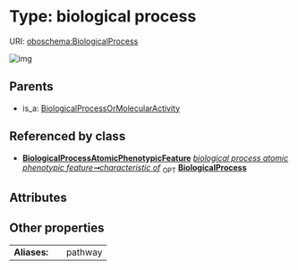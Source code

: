 
# Type: biological process




URI: [oboschema:BiologicalProcess](http://purl.obolibrary.org/oboschema/BiologicalProcess)


![img](http://yuml.me/diagram/nofunky;dir:TB/class/[OrganismTaxon],[BiologicalProcessOrMolecularActivity],[BiologicalProcessAtomicPhenotypicFeature],[BiologicalProcessAtomicPhenotypicFeature]++-%20characteristic%20of%200..1>[BiologicalProcess],[BiologicalProcessOrMolecularActivity]^-[BiologicalProcess])

## Parents

 *  is_a: [BiologicalProcessOrMolecularActivity](BiologicalProcessOrMolecularActivity.md)

## Referenced by class

 *  **[BiologicalProcessAtomicPhenotypicFeature](BiologicalProcessAtomicPhenotypicFeature.md)** *[biological process atomic phenotypic feature➞characteristic of](biological_process_atomic_phenotypic_feature_characteristic_of.md)*  <sub>OPT</sub>  **[BiologicalProcess](BiologicalProcess.md)**

## Attributes


## Other properties

|  |  |  |
| --- | --- | --- |
| **Aliases:** | | pathway |


